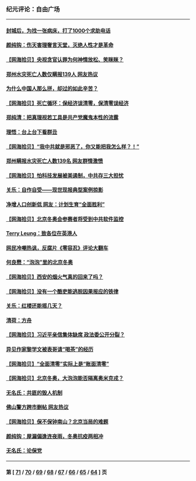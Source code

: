 ### 纪元评论：自由广场
---
#### [封城后，为找一张病床，打了1000个求助电话](../../pages/nsc993/n13525687.md) 
#### [颜纯钩：伤天害理奢言天堂，灭绝人性才是革命](../../pages/nsc993/n13525987.md) 
#### [【网海拾贝】央视贪官认罪为何神情放松、笑眯眯？](../../pages/nsc993/n13525841.md) 
#### [郑州水灾死亡人数仅瞒报139人 网友热议](../../pages/nsc993/n13523907.md) 
#### [为什么中国人那么拼，却过的如此辛苦？](../../pages/nsc993/n13522372.md) 
#### [【网海拾贝】死亡循环：保经济误清零，保清零误经济](../../pages/nsc993/n13523876.md) 
#### [郑纯清：把真理视若工具是共产党魔鬼本性的流露](../../pages/nsc993/n13523791.md) 
#### [理悟：台上台下看群丑](../../pages/nsc993/n13523677.md) 
#### [【网海拾贝】“我中共就是邪恶了，你又能把我怎么样？！”](../../pages/nsc993/n13522332.md) 
#### [郑州瞒报水灾死亡人数139名 网友群情激愤](../../pages/nsc993/n13522192.md) 
#### [【网海拾贝】怕科技发展被美遏制，中共存三大担忧](../../pages/nsc993/n13520639.md) 
#### [关乐：自作自受——现世现报典型案例掠影](../../pages/nsc993/n13520601.md) 
#### [净增人口创新低 网友：计划生育“全面胜利”](../../pages/nsc993/n13517857.md) 
#### [【网海拾贝】北京冬奥会参赛者将受到中共软件监控](../../pages/nsc993/n13517808.md) 
#### [Terry Leung：致各位在英港人](../../pages/nsc993/n13516182.md) 
#### [网民冷嘲热讽，反腐片《零容忍》评论大翻车](../../pages/nsc993/n13515413.md) 
#### [何良懋：“泡泡”里的北京冬奥](../../pages/nsc993/n13503702.md) 
#### [【网海拾贝】西安的烟火气真的回来了吗？](../../pages/nsc993/n13515335.md) 
#### [【网海拾贝】没有一个酷吏能逃脱因果报应的铁律](../../pages/nsc993/n13512340.md) 
#### [关乐：红楼还能摇几天？](../../pages/nsc993/n13511448.md) 
#### [清荷：方舟](../../pages/nsc993/n13510779.md) 
#### [【网海拾贝】习近平亲信集体缺席 政法委公开分裂？](../../pages/nsc993/n13510748.md) 
#### [异见作家黎学文被表哥请“喝茶”的经历](../../pages/nsc993/n13510231.md) 
#### [【网海拾贝】“全面清零”实际上是“账面清零”](../../pages/nsc993/n13508178.md) 
#### [【网海拾贝】北京冬奥，大泡泡能否隔离奥米克戎？](../../pages/nsc993/n13506567.md) 
#### [无名氏：共匪的毁人机制](../../pages/nsc993/n13506504.md) 
#### [佛山警方跨市删帖 网友热议](../../pages/nsc993/n13506446.md) 
#### [【网海拾贝】保不保钟南山？北京当局的难题](../../pages/nsc993/n13504215.md) 
#### [颜纯钩：屋漏偏逢连夜雨，冬奥抗疫两相冲](../../pages/nsc993/n13504177.md) 
#### [无名氏：论保党](../../pages/nsc993/n13503956.md) 

---
#### 第 [ [71](./71.md) / [70](./70.md) / [69](./69.md) / [68](./68.md) / [67](./67.md) / [66](./66.md) / [65](./65.md) / [64](./64.md) ] 页
